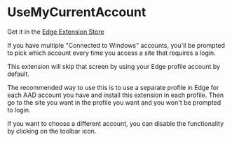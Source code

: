 # UseMyCurrentAccount

Get it in the [Edge Extension Store](https://microsoftedge.microsoft.com/addons/detail/hbfacnnpimgddoojjaonnnbeljegicfl)

If you have multiple "Connected to Windows" accounts, you'll be prompted to pick which account 
every time you access a site that requires a login.

This extension will skip that screen by using your Edge profile account by default.

The recommended way to use this is to use a separate profile in Edge for each AAD account you have and install
this extension in each profile. Then go to the site you want in the profile you want and you won't be prompted to login.

If you want to choose a different account, you can disable the functionality by clicking on the toolbar icon.
